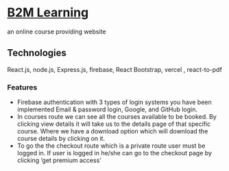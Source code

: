 # [B2M Learning](https://glistening-sherbet-308d34.netlify.app/)

an online course providing website                              

## Technologies

 React.js, node.js, Express.js, firebase, React Bootstrap, vercel , react-to-pdf

### Features
*	Firebase authentication with 3 types of login systems you have been implemented Email & password login, Google, and GitHub login. 
*	In courses route we can see all the courses available to be booked. By clicking view details it will take us to the details page of that specific course. Where we have a download option which will download the course details by clicking on it.
*	To go the the checkout route which is a private route user must be logged in. If user is logged in he/she can go to the checkout page by clicking ‘get premium access’

